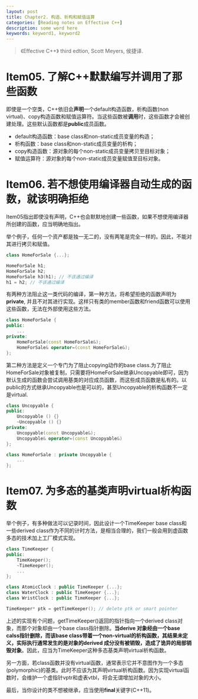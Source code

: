 ```yaml
---
layout: post
title: Chapter2. 构造、析构和赋值运算
categories: [Reading notes on Effective C++]
description: some word here
keywords: keyword1, keyword2
---
```

> 《Effective C++》 third edtion, Scott Meyers, 侯捷译.

# Item05. 了解C++默默编写并调用了那些函数
即使是一个空类，C++依旧会**声明**一个default构造函数，析构函数(non virtual)、copy构造函数和赋值运算符。当这些函数被**调用**时，这些函数才会被创建处理。这些默认函数都是**public**成员函数。

- default构造函数：base class和non-static成员变量的构造；
- 析构函数：base class和non-static成员变量的析构；
- copy构造函数：源对象的每个non-static成员变量拷贝至目标对象；
- 赋值运算符：源对象的每个non-static成员变量赋值至目标对象。

# Item06. 若不想使用编译器自动生成的函数，就该明确拒绝
Item05指出即使没有声明，C++也会默默地创建一些函数，如果不想使用编译器所创建的函数，应当明确地指出。

举个例子，任何一个资产都是独一无二的，没有两笔是完全一样的。因此，不能对其进行拷贝和赋值。
```cpp
class HomeForSale {...};

HomeForSale h1;
HomeForSale h2;
HomeForSale h3(h1); // 不该通过编译
h1 = h2; // 不该通过编译
```

有两种方法阻止这一类代码的编译，第一种方法，将希望拒绝的函数声明为**private**, 并且不对其进行实现。这样只有类的member函数和friend函数可以使用这些函数，无法在外部使用这些方法。

```cpp
class HomeForSale {
public:
    ...
private:
    HomeForSale(const HomeForSale&);
    HomeForSale& operator=(const HomeForSale&);
};
```

第二种方法是定义一个专门为了阻止copying动作的base class.为了阻止HomeForSale对象被复制，只需要将HomeForSale继承Uncopyable即可，因为默认生成的函数会尝试调用基类的对应成员函数，而这些成员函数是私有的。以public的方式继承Uncopyable也是可以的，甚至Uncopyable的析构函数不一定是virtual.

```cpp
class Uncopyable {
public:
    Uncopyable () {}
    ~Uncopyable () {}
private:
    Uncopyable(const Uncopyable&);
    Uncopyable& operator=(const Uncopyable&)
};

class HomeForSale : private Uncopyable {
    ...
};
```

# Item07. 为多态的基类声明virtual析构函数

举个例子，有多种做法可以记录时间，因此设计一个TimeKeeper base class和一些derived class作为不同的计时方法，是相当合理的，我们一般会用到虚函数多态的技术加上工厂模式实现。

```cpp
class TimeKeeper {
public:
    TimeKeeper();
    ~TimeKeeper();
    ...
};

class AtomicClock : public TimeKeeper {...};
class WaterClock : public TimeKeeper {...};
class WristClock : public TimeKeeper {...};

TimeKeeper* ptk = getTimeKeeper(); // delete ptk or smart pointer
```

上述的实现有个问题，getTimeKeeper()返回的指针指向一个derived class对象，而那个对象却由一个base class指针删除。**当derive 对象经由一个base calss指针删除，而该base class带着一个non-virtual的析构函数，其结果未定义，实际执行通常发生的是对象的derived 成分没有被销毁，造成了诡异的局部销毁对象**。因此，应当为TimeKeeper这种多态基类声明virtual析构函数。

另一方面，若class函数并没有virtual函数，通常表示它并不意图作为一个多态(polymorphic)的基类。此时不应该为其声明virtual析构函数。因为实现virtual函数时，会维护一个虚指针vptr和虚表vtbl，将会无谓增加对象的大小。

最后，当你设计的类不想被继承，应当使用**final**关键字(C++11)。